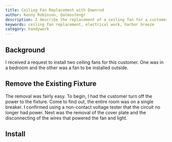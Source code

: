 ```yaml
---
title: Ceiling Fan Replacement with Downrod
author: Kenny Robinson, @almostengr
description: I describe the replacement of a ceiling fan for a customer in one of their bedrooms.
keywords: ceiling fan replacement, electrical work, harbor breeze
category: handywork
---
```


## Background

I received a request to install two ceiling fans for this customer. One was in a bedroom and the 
other was a fan to be installed outside.

## Remove the Existing Fixture

The removal was fairly easy. To begin, I had the customer turn off the power to the fixture. Come to find
out, the entire room was on a single breaker. I confirmed using a non-contact voltage tester that the circuit 
no longer had power. Next was the removal of the cover plate and the disconnecting of the wires that 
powered the fan and light. 

## Install 